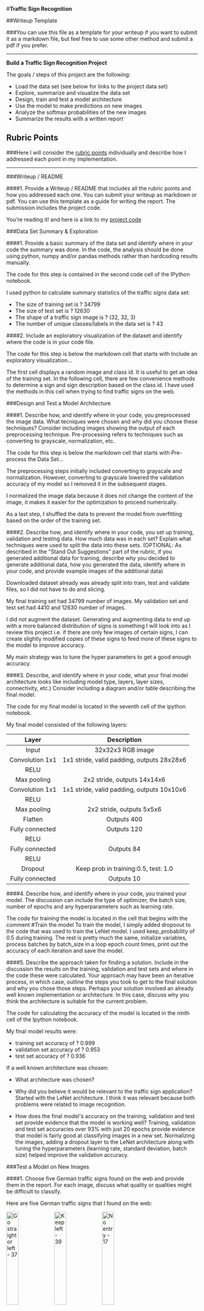 #**Traffic Sign Recognition** 

##Writeup Template

###You can use this file as a template for your writeup if you want to submit it as a markdown file, but feel free to use some other method and submit a pdf if you prefer.

---

**Build a Traffic Sign Recognition Project**

The goals / steps of this project are the following:
* Load the data set (see below for links to the project data set)
* Explore, summarize and visualize the data set
* Design, train and test a model architecture
* Use the model to make predictions on new images
* Analyze the softmax probabilities of the new images
* Summarize the results with a written report


[//]: # (Image References)

[image1]: ./examples/visualization.jpg "Visualization"
[image2]: ./examples/grayscale.jpg "Grayscaling"
[image3]: ./examples/random_noise.jpg "Random Noise" 
[image5]: ./examples/placeholder.png "Traffic Sign 2"
[image6]: ./examples/placeholder.png "Traffic Sign 3"
[image7]: ./examples/placeholder.png "Traffic Sign 4"
[image8]: ./examples/placeholder.png "Traffic Sign 5"

## Rubric Points
###Here I will consider the [rubric points](https://review.udacity.com/#!/rubrics/481/view) individually and describe how I addressed each point in my implementation.  

---
###Writeup / README

####1. Provide a Writeup / README that includes all the rubric points and how you addressed each one. You can submit your writeup as markdown or pdf. You can use this template as a guide for writing the report. The submission includes the project code.

You're reading it! and here is a link to my [project code](https://github.com/asunar/CarND-Traffic-Sign-Classifier-Project/blob/master/Traffic_Sign_Classifier.ipynb)

###Data Set Summary & Exploration

####1. Provide a basic summary of the data set and identify where in your code the summary was done. In the code, the analysis should be done using python, numpy and/or pandas methods rather than hardcoding results manually.

The code for this step is contained in the second code cell of the IPython notebook.  

I used python to calculate summary statistics of the traffic
signs data set:

* The size of training set is ? 34799
* The size of test set is ? 12630
* The shape of a traffic sign image is ? (32, 32, 3)
* The number of unique classes/labels in the data set is ? 43

####2. Include an exploratory visualization of the dataset and identify where the code is in your code file.

The code for this step is below the markdown cell that starts with Include an exploratory visualization...

The first cell displays a random image and class id. It is useful to get an idea of the training set.
In the following cell, there are few convenience methods to determine a sign and sign description based on the class id.
I have used the methods in this cell when trying to find traffic signs on the web.

###Design and Test a Model Architecture

####1. Describe how, and identify where in your code, you preprocessed the image data. What tecniques were chosen and why did you choose these techniques? Consider including images showing the output of each preprocessing technique. Pre-processing refers to techniques such as converting to grayscale, normalization, etc.

The code for this step is below the markdown cell that starts with Pre-process the Data Set...

The preprocessing steps initially included converting to grayscale and normalization. However, converting to grayscale lowered the validation accuracy of my model so I removed it in the subsequent stages.

I normalized the image data because it does not change the content of the image, it makes it easier for the optimization to proceed numerically.

As a last step, I shuffled the data to prevent the model from overfitting based on the order of the training set.

####2. Describe how, and identify where in your code, you set up training, validation and testing data. How much data was in each set? Explain what techniques were used to split the data into these sets. (OPTIONAL: As described in the "Stand Out Suggestions" part of the rubric, if you generated additional data for training, describe why you decided to generate additional data, how you generated the data, identify where in your code, and provide example images of the additional data)

Downloaded dataset already was already split into train, test and validate files, so I did not have to do and slicing.

My final training set had 34799 number of images. My validation set and test set had 4410 and 12630 number of images.

I did not augment the dataset. Generating and augmenting data to end up with a more balanced distribution of signs is something I will look into as I review this project i.e. if there are only few images of certain signs, I can create slightly modified copies of these signs to feed more of these signs to the model to improve accuracy.

My main strategy was to tune the hyper parameters to get a good enough accuracy.


####3. Describe, and identify where in your code, what your final model architecture looks like including model type, layers, layer sizes, connectivity, etc.) Consider including a diagram and/or table describing the final model.

The code for my final model is located in the seventh cell of the ipython notebook. 

My final model consisted of the following layers:

| Layer         		|     Description	        					| 
|:---------------------:|:---------------------------------------------:| 
| Input         		| 32x32x3 RGB image   							| 
| Convolution 1x1		| 1x1 stride, valid padding, outputs 28x28x6	|
| RELU					|												|
| Max pooling	      	| 2x2 stride,  outputs 14x14x6					|
| Convolution 1x1		| 1x1 stride, valid padding, outputs 10x10x6	|
| RELU					|												|
| Max pooling	      	| 2x2 stride,  outputs 5x5x6					|
| Flatten				| Outputs 400									|
| Fully connected		| Outputs 120  									|
| RELU					|												|
| Fully connected		| Outputs 84  									|
| RELU					|												|
| Dropout				| Keep prob in training:0.5, test: 1.0			|
 Fully connected		| Outputs 10  									|


####4. Describe how, and identify where in your code, you trained your model. The discussion can include the type of optimizer, the batch size, number of epochs and any hyperparameters such as learning rate.

The code for training the model is located in the cell that begins with the comment #Train the model
To train the model, I simply added dropoout to the code that was used to train the LeNet model. I used keep_probability of 0.5 during training. The rest is pretty much the same, initialize variables, process batches by batch_size in a loop epoch count times, print out the accuracy of each iteration and save the model.

####5. Describe the approach taken for finding a solution. Include in the discussion the results on the training, validation and test sets and where in the code these were calculated. Your approach may have been an iterative process, in which case, outline the steps you took to get to the final solution and why you chose those steps. Perhaps your solution involved an already well known implementation or architecture. In this case, discuss why you think the architecture is suitable for the current problem.

The code for calculating the accuracy of the model is located in the ninth cell of the Ipython notebook.

My final model results were:
* training set accuracy of ? 0.999
* validation set accuracy of ? 0.953
* test set accuracy of ? 0.936

If a well known architecture was chosen:
* What architecture was chosen?
* Why did you believe it would be relevant to the traffic sign application?
Started with the LeNet architecture. I think it was relevant because both problems were related to image recognition. 

* How does the final model's accuracy on the training, validation and test set provide evidence that the model is working well?
Training, validation and test set accuracies over 93% with just 20 epochs provide evidence that model is fairly good at classifying images in a new set. Normalizing the images, adding a dropout layer to the LeNet architecture along with tuning the hyperparameters (learning rate, standard deviation, batch size) helped improve the validation accuracy.
 

###Test a Model on New Images

####1. Choose five German traffic signs found on the web and provide them in the report. For each image, discuss what quality or qualities might be difficult to classify.

Here are five German traffic signs that I found on the web:
 
<img src="./signs/gostraightorleft.37.jpg" style="float:left" alt="Go straight or left - 37" width="25%"/>
<img src="./signs/keepleft.39.jpg" style="float:left"  alt="Keep left - 39" width="25%"/>
<img src="./signs/no_entry.17.jpg" alt="No entry - 17" width="25%"/>
<img src="./signs/nopassing.9.jpg" alt="No passing - 9" width="25%"/>
<img src="./signs/speedlimit80.6.jpg" alt="Speed limit 80km - 6" width="25%"/>

The first image might be difficult to classify because the bottom of the sign is cropped out so model may not have been able to detect circle in the image. All of the go straight or left signs I looked in the training set include the circle which contains the actual sign.

This was an interesting mistake on my part so I decided to leave it in. I simply labeled the image wrong; the last image is for speed limit 80km. I accidentally labeled the image as end of speed limit 80km. Another example of the simplest explanation is probably the correct one. I should have double checked the labeling before diving into code to figure out what was going wrong.

####2. Discuss the model's predictions on these new traffic signs and compare the results to predicting on the test set. Identify where in your code predictions were made. At a minimum, discuss what the predictions were, the accuracy on these new predictions, and compare the accuracy to the accuracy on the test set (OPTIONAL: Discuss the results in more detail as described in the "Stand Out Suggestions" part of the rubric).

The code for making predictions on my final model is located in the cell that is below the title Predict the Sign Type for Each Image

Here are the results of the prediction:

| Image			        |     Prediction	        					| 
|:---------------------:|:---------------------------------------------:| 
| Go straight or left      		|  	Roundabout mandatory   									| 
| Keep left     			| Keep left 										|
| No entry					| No entry											|
| No passing	      		| No passing					 				|
| Speed limit 80 km/h			| Speed limit (30km/h)      							|


The model was able to correctly guess 3 of the 5 traffic signs, which gives an accuracy of 60%. This compares favorably to the accuracy on the test set of 0.936

####3. Describe how certain the model is when predicting on each of the five new images by looking at the softmax probabilities for each prediction and identify where in your code softmax probabilities were outputted. Provide the top 5 softmax probabilities for each image along with the sign type of each probability. (OPTIONAL: as described in the "Stand Out Suggestions" part of the rubric, visualizations can also be provided such as bar charts)

The code for making predictions on my final model is located in the cell that starts with Print out the top five softmax...

Please see the probability/prediction table for details in the notebook. It is in the cell that starts with Probability prediction table

For the first image, the model is very confident (94%) that it is a Roundabout mandatory sign. There is a 5% probability that is a go straight or left sign

For the second image, the model is extremely confident (99%) that it is a Keep left sign.

For the third, fourth and fifth images, the model is absolutely confident (100%) that they are a No entry, No passing, Speed limit (30km/h) signs respectively.

The model seems to be overly confident of its predictions which is generally not a good sign. It may warrant a second look at softmax calculations and/or the model architecture. The silver lining is that the model predicts the first image may indeed be a go straight or left sign. 



| Probability         	|     Prediction	        					| 
|:---------------------:|:---------------------------------------------:| 
| .60         			| Stop sign   									| 
| .20     				| U-turn 										|
| .05					| Yield											|
| .04	      			| Bumpy Road					 				|
| .01				    | Slippery Road      							|


For the second image ... 
